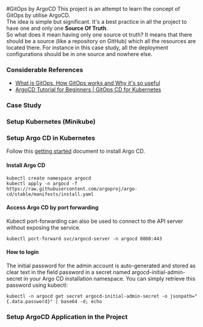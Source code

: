 #GitOps by ArgoCD
This project is an attempt to learn the concept of GitOps by utilise ArgoCD.  
The idea is simple but significant. It's a best practice in all the project to have one and only one **Source Of Truth**.  
So what does it mean having only one source ot truth? It means that there should be a source (like a repository on GitHub) which all the resources are located there.
For instance in this case study, all the deployment configurations should be in one source and nowhere else.

### Considerable References
- [What is GitOps, How GitOps works and Why it's so useful](https://www.youtube.com/watch?v=f5EpcWp0THw)  
- [ArgoCD Tutorial for Beginners | GitOps CD for Kubernetes](https://www.youtube.com/watch?v=MeU5_k9ssrs)

### Case Study

### Setup Kubernetes (Minikube)

### Setup Argo CD in Kubernetes
Follow this [getting started](https://argo-cd.readthedocs.io/en/stable/getting_started/) document to install Argo CD.  
#### Install Argo CD
```shell
kubectl create namespace argocd
kubectl apply -n argocd -f https://raw.githubusercontent.com/argoproj/argo-cd/stable/manifests/install.yaml
```
#### Access Argo CD by port forwarding
Kubectl port-forwarding can also be used to connect to the API server without exposing the service.
```shell
kubectl port-forward svc/argocd-server -n argocd 8080:443
```
#### How to login
The initial password for the admin account is auto-generated and stored as clear text in the field password in a secret named argocd-initial-admin-secret in your Argo CD installation namespace. You can simply retrieve this password using kubectl:  
```shell
kubectl -n argocd get secret argocd-initial-admin-secret -o jsonpath="{.data.password}" | base64 -d; echo
```

### Setup ArgoCD Application in the Project

